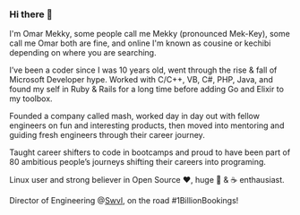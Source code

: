 ### Hi there 👋

I'm Omar Mekky, some people call me Mekky (pronounced Mek-Key), some call me Omar both are fine, and online I'm known as cousine or kechibi depending on where you are searching.

I’ve been a coder since I was 10 years old, went through the rise & fall of Microsoft Developer hype. Worked with C/C++, VB, C#, PHP, Java, and found my self in Ruby & Rails for a long time before adding Go and Elixir to my toolbox.

Founded a company called mash, worked day in day out with fellow engineers on fun and interesting products, then moved into mentoring and guiding fresh engineers through their career journey.

Taught career shifters to code in bootcamps and proud to have been part of 80 ambitious people’s journeys shifting their careers into programing.

Linux user and strong believer in Open Source ❤️, huge 🍕 & ☕️ enthausiast.

Director of Engineering @[Swvl](https://swvl.com), on the road #1BillionBookings!

<!--

Here are some ideas to get you started:

- 🔭 I’m currently working on ...
- 🌱 I’m currently learning ...
- 👯 I’m looking to collaborate on ...
- 🤔 I’m looking for help with ...
- 💬 Ask me about ...
- 📫 How to reach me: ...
- 😄 Pronouns: ...
- ⚡ Fun fact: ...
-->
